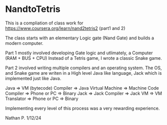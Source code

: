 # NandtoTetris
This is a compliation of class work for https://www.coursera.org/learn/nand2tetris2 (part1 and 2)

The class starts with an elementary Logic gate (Nand Gate) and builds a modern computer. 

Part 1 mostly involved developing Gate logic and utlimately, a Computer (RAM + BUS + CPU)
  Instead of a Tetris game, I wrote a classic Snake game.
  
Part 2 involved writing multiple compilers and an operating system. 
  The OS, and Snake game are writen in a High level Java like language, Jack which is implemented just like Java.

  Java => VM (bytecode) Compiler => Java Virtual Machine => Machine Code Compiler => Phone or PC => Binary
  Jack => Jack Compiler          => Jack VM              => VM Translator         => Phone or PC => Binary


  Implementing every level of this process was a very rewarding experience. 
  
Nathan P.   1/12/24
